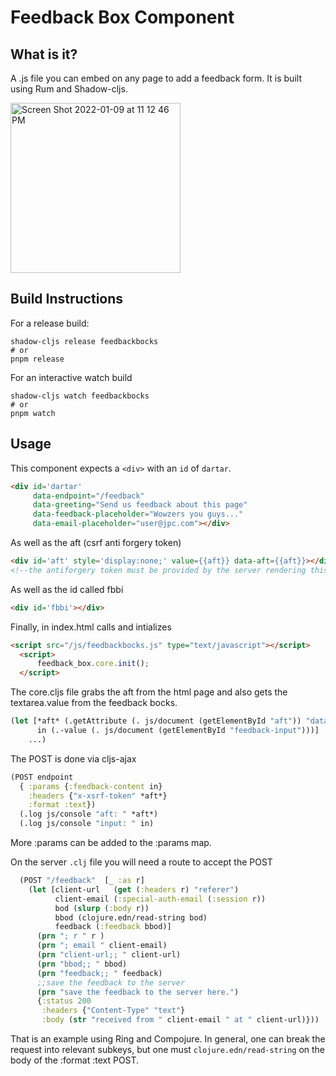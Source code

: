 #  Feedback Box Component

## What is it?
A .js file you can embed on any page to add a feedback form. It is built using Rum and Shadow-cljs.

<img width="272" alt="Screen Shot 2022-01-09 at 11 12 46 PM" src="https://user-images.githubusercontent.com/451489/148724673-1a7e0134-a7d8-40eb-abfa-4294306e74c6.png">

## Build Instructions

For a release build:
```console
shadow-cljs release feedbackbocks
# or
pnpm release
```

For an interactive watch build
```console
shadow-cljs watch feedbackbocks
# or
pnpm watch
```

## Usage

This component expects a `<div>` with an `id` of `dartar`.

```html
<div id='dartar'
     data-endpoint="/feedback"
     data-greeting="Send us feedback about this page"
     data-feedback-placeholder="Wowzers you guys..."
     data-email-placeholder="user@jpc.com"></div>
```

As well as the aft (csrf anti forgery token)

```html
<div id='aft' style='display:none;' value={{aft}} data-aft={{aft}}></div>
<!--the antiforgery token must be provided by the server rendering this file;; selmer is used here-->
```

As well as the id called fbbi

```html
<div id='fbbi'></div>
```


  Finally, in index.html
  calls and intializes

  ```html
  <script src="/js/feedbackbocks.js" type="text/javascript"></script>
    <script>
        feedback_box.core.init();
    </script>
  ```





The core.cljs file grabs the aft from the html page
and also gets the textarea.value from the feedback bocks.


  ```clj
(let [*aft* (.getAttribute (. js/document (getElementById "aft")) "data-aft")
        in (.-value (. js/document (getElementById "feedback-input")))]
      ...)
  ```



The POST is done via cljs-ajax

```clj
(POST endpoint
  { :params {:feedback-content in}
    :headers {"x-xsrf-token" *aft*}
    :format :text})
  (.log js/console "aft: " *aft*)
  (.log js/console "input: " in)
```


More :params can be added to the :params map.




On the server `.clj` file you will need a route to accept the POST

```clj
  (POST "/feedback"  [_ :as r]
    (let [client-url   (get (:headers r) "referer")
          client-email (:special-auth-email (:session r))
          bod (slurp (:body r))
          bbod (clojure.edn/read-string bod)
          feedback (:feedback bbod)]
      (prn "; r " r )
      (prn "; email " client-email)
      (prn "client-url;; " client-url)
      (prn "bbod;; " bbod)
      (prn "feedback;; " feedback)
      ;;save the feedback to the server
      (prn "save the feedback to the server here.")
      {:status 200
       :headers {"Content-Type" "text"}
       :body (str "received from " client-email " at " client-url)}))
```

That is an example using Ring and Compojure.  In general, one can break the request into relevant subkeys, but one must `clojure.edn/read-string` on the body of the :format :text POST.
